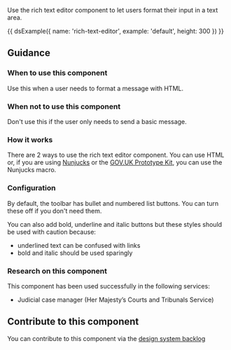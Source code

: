 Use the rich text editor component to let users format their input in a text area.

{{ dsExample({
  name: 'rich-text-editor',
  example: 'default',
  height: 300
}) }}

## Guidance

### When to use this component

Use this when a user needs to format a message with HTML.

### When not to use this component

Don't use this if the user only needs to send a basic message.

### How it works

There are 2 ways to use the rich text editor component. You can use HTML or, if you are using [Nunjucks](https://mozilla.github.io/nunjucks/) or the [GOV.UK Prototype Kit](https://govuk-prototype-kit.herokuapp.com/), you can use the Nunjucks macro.

### Configuration

By default, the toolbar has bullet and numbered list buttons. You can turn these off if you don't need them.

You can also add bold, underline and italic buttons but these styles should be used with caution because:

- underlined text can be confused with links
- bold and italic should be used sparingly

### Research on this component

This component has been used successfully in the following services:

- Judicial case manager (Her Majesty’s Courts and Tribunals Service)

## Contribute to this component

You can contribute to this component via the [design system backlog](https://github.com/ministryofjustice/mojdt-design-system-backlog/)
